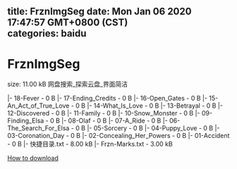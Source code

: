 
title: FrznImgSeg
date: Mon Jan 06 2020 17:47:57 GMT+0800 (CST)    
categories: baidu
---

# FrznImgSeg
size: 11.00 kB
 网盘搜索_探索云盘_界面简洁
 
|- 18-Fever - 0 B
|- 17-Ending_Credits - 0 B
|- 16-Open_Gates - 0 B
|- 15-An_Act_of_True_Love - 0 B
|- 14-What_Is_Love - 0 B
|- 13-Betrayal - 0 B
|- 12-Discovered - 0 B
|- 11-Family - 0 B
|- 10-Snow_Monster - 0 B
|- 09-Finding_Elsa - 0 B
|- 08-Olaf - 0 B
|- 07-A_Ride - 0 B
|- 06-The_Search_For_Elsa - 0 B
|- 05-Sorcery - 0 B
|- 04-Puppy_Love - 0 B
|- 03-Coronation_Day - 0 B
|- 02-Concealing_Her_Powers - 0 B
|- 01-Accident - 0 B
|- 快捷目录.txt - 8.00 kB
|- Frzn-Marks.txt - 3.00 kB

[How to download](https://bpcam.bemobtrk.com/go/2ceec3aa-1ca2-46d6-b9ff-aaa5c184517c?jno=2397)